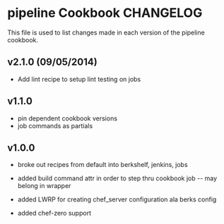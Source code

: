 pipeline Cookbook CHANGELOG
======================
This file is used to list changes made in each version of the pipeline cookbook.

v2.1.0 (09/05/2014)
------
- Add lint recipe to setup lint testing on jobs

v1.1.0
------
* pin dependent cookbook versions
* job commands as partials

v1.0.0
------
* broke out recipes from default into berkshelf, jenkins, jobs

* added build command attr in order to step thru cookbook job -- may belong in wrapper

* added LWRP for creating chef\_server configuration ala berks config

* added chef-zero support

